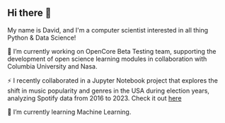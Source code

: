 ## Hi there 👋

My name is David, and I'm a computer scientist interested in all thing Python & Data Science!

🔭 I’m currently working on OpenCore Beta Testing team, supporting the development of open science learning modules in collaboration with Columbia University and Nasa.

⚡ I recently collaborated in a Jupyter Notebook project that explores the shift in music popularity and genres in the USA during election years, analyzing Spotify data from 2016 to 2023. Check it out [here](https://github.com/DavidFonsecaG/Open-Science-101/tree/main/Group-Projects/Music%20Trends%20During%20Election%20Cycles%20-%20Spotify)

🌱 I’m currently learning Machine Learning.


<!--
**DavidFonsecaG/DavidFonsecaG** is a ✨ _special_ ✨ repository because its `README.md` (this file) appears on your GitHub profile.

Here are some ideas to get you started:

- 🔭 I’m currently working on ...
- 🌱 I’m currently learning ...
- 👯 I’m looking to collaborate on ...
- 🤔 I’m looking for help with ...
- 💬 Ask me about ...
- 📫 How to reach me: ...
- 😄 Pronouns: ...
- ⚡ Fun fact: ...
-->
